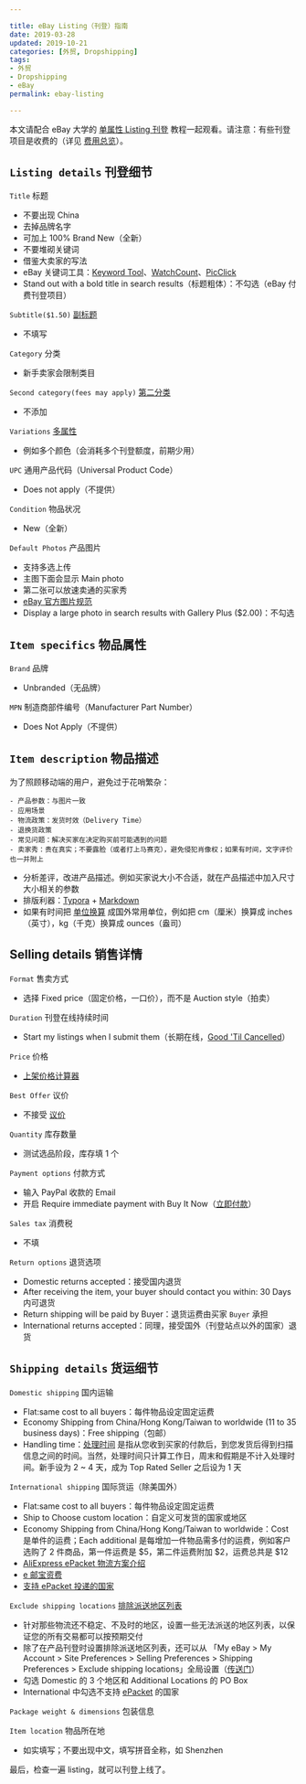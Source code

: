 ```yaml
---

title: eBay Listing（刊登）指南  
date: 2019-03-28  
updated: 2019-10-21
categories: [外贸, Dropshipping]   
tags: 
- 外贸
- Dropshipping
- eBay
permalink: ebay-listing 

---
```


本文请配合 eBay 大学的 [单属性 Listing 刊登](https://www.ebay.cn/newcms/Home/publish/8) 教程一起观看。请注意：有些刊登项目是收费的（详见 [费用总览](https://www.ebay.cn/newcms/Home/ebay_fees/2)）。

<!-- more -->


## `Listing details` 刊登细节

`Title` 标题
- 不要出现 China
- 去掉品牌名字
- 可加上 100% Brand New（全新）
- 不要堆砌关键词
- 借鉴大卖家的写法
- eBay 关键词工具：[Keyword Tool](https://keywordtool.io/cn/ebay)、[WatchCount](http://www.watchcount.com/)、[PicClick](https://picclick.com/)
- Stand out with a bold title in search results（标题粗体）：不勾选（eBay 付费刊登项目）


`Subtitle($1.50)` [副标题](https://www.ebay.cn/newcms/Home/publish/9)
- 不填写 

`Category` 分类
- 新手卖家会限制类目

`Second category(fees may apply)` [第二分类](https://www.ebay.cn/newcms/Home/publish/7) 
- 不添加 

`Variations` [多属性](https://www.ebay.cn/newcms/Home/publish/3)
- 例如多个颜色（会消耗多个刊登额度，前期少用）

`UPC` 通用产品代码（Universal Product Code）
- Does not apply（不提供）

`Condition` 物品状况
- New（全新）

`Default Photos` 产品图片
- 支持多选上传
- 主图下面会显示 Main photo
- 第二张可以放速卖通的买家秀
- [eBay 官方图片规范](https://www.ebay.cn/newcms/Home/listing/5)
- Display a large photo in search results with Gallery Plus ($2.00)：不勾选


## `Item specifics` 物品属性

`Brand` 品牌
- Unbranded（无品牌）

`MPN` 制造商部件编号（Manufacturer Part Number）
- Does Not Apply（不提供）


## `Item description` 物品描述

为了照顾移动端的用户，避免过于花哨繁杂：

```
- 产品参数：与图片一致
- 应用场景
- 物流政策：发货时效（Delivery Time）
- 退换货政策
- 常见问题：解决买家在决定购买前可能遇到的问题
- 卖家秀：贵在真实；不要露脸（或者打上马赛克），避免侵犯肖像权；如果有时间，文字评价也一并附上
```

- 分析差评，改进产品描述。例如买家说大小不合适，就在产品描述中加入尺寸大小相关的参数
- 排版利器：[Typora](https://typora.io/) + [Markdown](https://sspai.com/post/25137)
- 如果有时间把 [单位换算](https://yue.52wmb.com/tools/convert) 成国外常用单位，例如把 cm（厘米）换算成 inches（英寸），kg（千克）换算成 ounces（盎司）


## Selling details 销售详情

`Format` 售卖方式
- 选择 Fixed price（固定价格，一口价），而不是 Auction style（拍卖）

`Duration` 刊登在线持续时间
- Start my listings when I submit them（长期在线，[Good 'Til Cancelled](https://www.ebay.cn/newcms/Home/topic/151)）

`Price` 价格
- [上架价格计算器](http://ganhuoganhuo.com/ebayfee.html)

`Best Offer` 议价
- 不接受 [议价](https://www.ebay.cn/newcms/Home/publish/1)

`Quantity` 库存数量
- 测试选品阶段，库存填 1 个


`Payment options` 付款方式
- 输入 PayPal 收款的 Email
- 开启 Require immediate payment with Buy It Now（[立即付款](https://www.ebay.cn/newcms/Home/publish/5)）

`Sales tax` 消费税
- 不填

`Return options` 退货选项
- Domestic returns accepted：接受国内退货
- After receiving the item, your buyer should contact you within: 30 Days 内可退货
- Return shipping will be paid by Buyer：退货运费由买家 `Buyer` 承担 
- International returns accepted：同理，接受国外（刊登站点以外的国家）退货


## `Shipping details` 货运细节

`Domestic shipping` 国内运输
- Flat:same cost to all buyers：每件物品设定固定运费
- Economy Shipping from China/Hong Kong/Taiwan to worldwide (11 to 35 business days)：Free shipping（包邮）
- Handling time：[处理时间](https://www.ebay.cn/newcms/Home/publish_setting/1) 是指从您收到买家的付款后，到您发货后得到扫描信息之间的时间。当然，处理时间只计算工作日，周末和假期是不计入处理时间。新手设为 2 ~ 4 天，成为 Top Rated Seller 之后设为 1 天


`International shipping` 国际货运（除美国外）
- Flat:same cost to all buyers：每件物品设定固定运费
- Ship to Choose custom location：自定义可发货的国家或地区
- Economy Shipping from China/Hong Kong/Taiwan to worldwide：Cost 是单件的运费；Each additional 是每增加一件物品需多付的运费，例如客户选购了 2 件商品，第一件运费是 $5，第二件运费附加 $2，运费总共是 $12
- [AliExpress ePacket 物流方案介绍](https://sell.aliexpress.com/zh/__pc/shipping/ePacket.htm)
- [e 邮宝资费](http://shipping.ems.com.cn/product/findDetail?spm=5261.9456716.0.0.65a142cfIdYs5z&sid=400026)
- [支持 ePacket 投递的国家](https://tingtalk.me/epacket/)


`Exclude shipping locations` [排除派送地区列表](https://www.ebay.cn/newcms/Home/article_cba/600/1)
- 针对那些物流还不稳定、不及时的地区，设置一些无法派送的地区列表，以保证您的所有交易都可以按预期交付
- 除了在产品刊登时设置排除派送地区列表，还可以从 「My eBay > My Account > Site Preferences > Selling Preferences > Shipping Preferences > Exclude shipping locations」全局设置（[传送门](https://www.ebay.com/ship/prf/excludeRegions)）
- 勾选 Domestic 的 3 个地区和 Additional Locations 的 PO Box
- International 中勾选不支持 [ePacket](https://tingtalk.me/epacket/) 的国家


`Package weight & dimensions` 包装信息

`Item location` 物品所在地
- 如实填写；不要出现中文，填写拼音全称，如 Shenzhen


最后，检查一遍 listing，就可以刊登上线了。